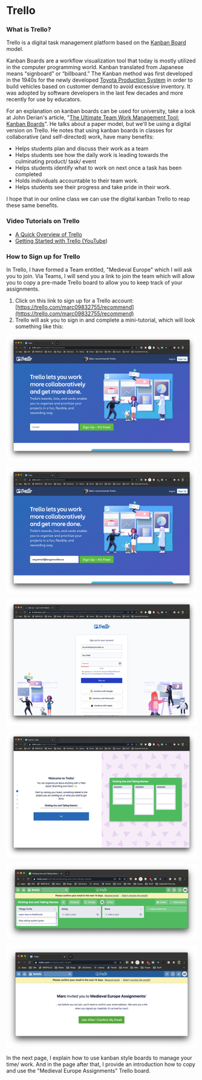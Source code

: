 # Trello

### What is Trello?

Trello is a digital task management platform based on the [Kanban Board](https://en.wikipedia.org/wiki/Kanban_board) model.

Kanban Boards are a workflow visualization tool that today is mostly utilized in the computer programming world. Kanban translated from Japanese means “signboard” or “billboard.” The Kanban method was first developed in the 1940s for the newly developed [Toyota Production System](https://www.toyota-global.com/company/vision_philosophy/toyota_production_system/origin_of_the_toyota_production_system.html) in order to build vehicles based on customer demand to avoid excessive inventory. It was adopted by software developers in the last few decades and more recently for use by educators. 

For an explanation on kanban boards can be used for university, take a look at John Derian's article, "[The Ultimate Team Work Management Tool: Kanban Boards](https://www.pblworks.org/blog/ultimate-team-work-management-tool-kanban-boards)". He talks about a paper model, but we'll be using a digital version on Trello. He notes that using kanban boards in classes for collaborative \(and self-directed\) work, have many benefits:

* Helps students plan and discuss their work as a team
* Helps students see how the daily work is leading towards the culminating product/ task/ event
* Helps students identify what to work on next once a task has been completed
* Holds individuals accountable to their team work.
* Helps students see their progress and take pride in their work.

I hope that in our online class we can use the digital kanban Trello to reap these same benefits. 

### Video Tutorials on Trello

* [A Quick Overview of Trello](https://youtu.be/tVooja0Ta5I)
* [Getting Started with Trello \(YouTube](https://youtu.be/xky48zyL9iA)\)

### How to Sign up for Trello

In Trello, I have formed a Team entitled, "Medieval Europe" which I will ask you to join. Via Teams, I will send you a link to join the team which will allow you to copy a pre-made Trello board to allow you to keep track of your assignments.

1. Click on this link to sign up for a Trello account: [https://trello.com/marc09832755/recommend](https://trello.com/marc09832755/recommend)
2. Trello will ask you to sign in and complete a mini-tutorial, which will look something like this:

![Marc recommend it! Fill in your &quot;name.name@carleton.ca&quot; email in the &quot;Email box&quot;](../../.gitbook/assets/screen-shot-2020-08-17-at-10.06.30-am.png)

![I added you all to the team with the email from cuLearn. So use that one.](../../.gitbook/assets/screen-shot-2020-08-17-at-10.06.59-am.png)

![Fill out the info or sign in with other providers to minimize duplicating passwords...](../../.gitbook/assets/screen-shot-2020-08-17-at-10.07.28-am.png)

![You will be asked to start a board. \(necessary to end the tutorial\) I&apos;ll get you to copy a pre-made one later.](../../.gitbook/assets/screen-shot-2020-08-17-at-10.08.33-am.png)

![You&apos;ve made your first board. Wow, how ugly!](../../.gitbook/assets/screen-shot-2020-08-17-at-10.09.57-am.png)

![Click on the link to join our Trello board. I&apos;ll get you to copy it and use it if you want. ](../../.gitbook/assets/screen-shot-2020-08-17-at-10.11.11-am.png)

In the next page, I explain how to use kanban style boards to manage your time/ work. And in the page after that, I provide an introduction how to copy and use the "Medieval Europe Assignments" Trello board. 

